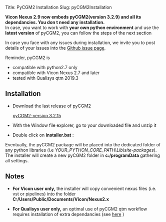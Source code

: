 Title: PyCGM2 Installation
Slug: pyCGM2Installation


<div class="alert alert-dismissible alert-danger">
    <b> Vicon Nexus 2.9 now embeds pyCGM2(version 3.2.9) and all its dependancies. You don t need any installation.</b>
    <br>
    In case, you want to work with <b>your own python environment</b> and use the <b>latest version</b> of pyCGM2, you can follow the steps of the next section
</div>


<div class="alert alert-dismissible alert-warning">
  <p class="mb-0">In case you face with any issues during installation, we invite you to post details of your issues into the <a href="https://github.com/pyCGM2/pyCGM2/issues" class="alert-link">Github issue page</a>.</p>
</div>

<p class="text-danger">Reminder, pyCGM2 is
<ul>
 <li class="text-danger">compatible with python2.7 only</li>
 <li class="text-danger">compatible with Vicon Nexus 2.7 and later </li>
 <li class="text-danger"> tested with Qualisys qtm 2019.3 </li>
</ul>
</p>

## Installation

 * Download the last release of pyCGM2
   <p><a class="btn btn-primary btn-lg" href="https://github.com/pyCGM2/pyCGM2/releases/tag/version(3.2.15)">pyCGM2-version 3.2.15</a></p>

 * With the Window file explorer, go to your downloaded file and unzip it
 * Double click on **installer.bat** :

Eventually, the pyCGM2 package will be placed into the dedicated folder of any python libraries (i.e *YOUR_PYTHON_CORE_PATH\Lib\site-packages*).
The installer will create a new pyCGM2 folder in **c:/programData** gathering all settings.   


## Notes

* **For Vicon user only,** the installer will copy convenient nexus files (i.e. vst or pipelines) into the folder **C:/Users/Public/Documents/Vicon/Nexus2.x**

* **For Qualisys user only,** an optimal use of pyCGM2 qtm workflow requires installation of extra dependancies (see [here](./qtmInstallAddon.html) )  
